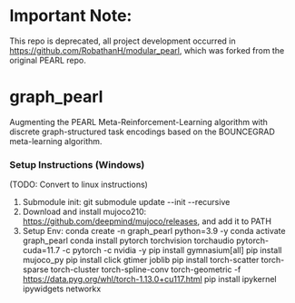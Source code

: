 # Important Note:
This repo is deprecated, all project development occurred in https://github.com/RobathanH/modular_pearl, which was forked from the original PEARL repo.



# graph_pearl
Augmenting the PEARL Meta-Reinforcement-Learning algorithm with discrete graph-structured task encodings based on the BOUNCEGRAD meta-learning algorithm.








### Setup Instructions (Windows)
(TODO: Convert to linux instructions)
1. Submodule init: git submodule update --init --recursive
2. Download and install mujoco210: https://github.com/deepmind/mujoco/releases, and add it to PATH
3. Setup Env:
conda create -n graph_pearl python=3.9 -y
conda activate graph_pearl
conda install pytorch torchvision torchaudio pytorch-cuda=11.7 -c pytorch -c nvidia -y
pip install gymnasium[all]
pip install mujoco_py
pip install click gtimer joblib
pip install torch-scatter torch-sparse torch-cluster torch-spline-conv torch-geometric -f https://data.pyg.org/whl/torch-1.13.0+cu117.html
pip install ipykernel ipywidgets networkx
